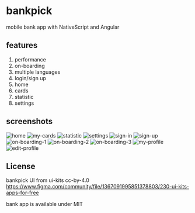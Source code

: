 # bankpick

mobile bank app with NativeScript and Angular

## features
1. performance
2. on-boarding
3. multiple languages
4. login/sign up
5. home
6. cards
7. statistic
8. settings

## screenshots
![home](https://github.com/liuy97/bankpick/blob/main/screenshots/home.png)
![my-cards](https://github.com/liuy97/bankpick/blob/main/screenshots/my-cards.png)
![statistic](https://github.com/liuy97/bankpick/blob/main/screenshots/statistic.png)
![settings](https://github.com/liuy97/bankpick/blob/main/screenshots/settings.png)
![sign-in](https://github.com/liuy97/bankpick/blob/main/screenshots/sign-in.png)
![sign-up](https://github.com/liuy97/bankpick/blob/main/screenshots/sign-up.png)
![on-boarding-1](https://github.com/liuy97/bankpick/blob/main/screenshots/on-boarding-1.png)
![on-boarding-2](https://github.com/liuy97/bankpick/blob/main/screenshots/on-boarding-2.png)
![on-boarding-3](https://github.com/liuy97/bankpick/blob/main/screenshots/on-boarding-3.png)
![my-profile](https://github.com/liuy97/bankpick/blob/main/screenshots/my-profile.png)
![edit-profile](https://github.com/liuy97/bankpick/blob/main/screenshots/edit-profile.png)

## License

bankpick UI from ui-kits cc-by-4.0
https://www.figma.com/community/file/1367091995851378803/230-ui-kits-apps-for-free

bank app is available under MIT
